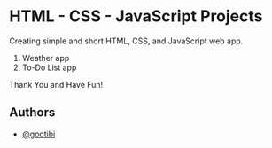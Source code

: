 # HTML - CSS - JavaScript Projects

Creating simple and short HTML, CSS, and JavaScript web app.

1. Weather app
2. To-Do List app

Thank You and Have Fun!


## Authors

- [@gootibi](https://github.com/gootibi)
